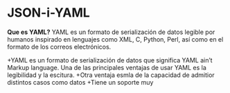 # JSON-i-YAML

**Que es YAML?**
YAML es un formato de serialización de datos legible por humanos inspirado en lenguajes como XML, C, Python, Perl, así como en el formato de los correos electrónicos.

+YAML es un formato de serialización de datos que significa YAML ain’t Markup language.
Una de las principales ventajas de usar YAML es la legibilidad y la escitura.
+Otra ventaja esmla de la capacidad de admitior distintos casos como datos 
+Tiene un soporte muy 
